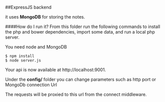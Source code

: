 ##ExpressJS backend

it uses **MongoDB** for storing the notes.

####How do I run it?
From this folder run the following commands to install the php and bower dependencies, import some data, and run a local php server.

You need node and MongoDB
    
    $ npm install 
    $ node server.js
    
Your api is now available at http://localhost:9001.

Under the **config/** folder you can change parameters such as http port or MongoDb connection Url

The requests will be proxied to this url from the connect middleware.






